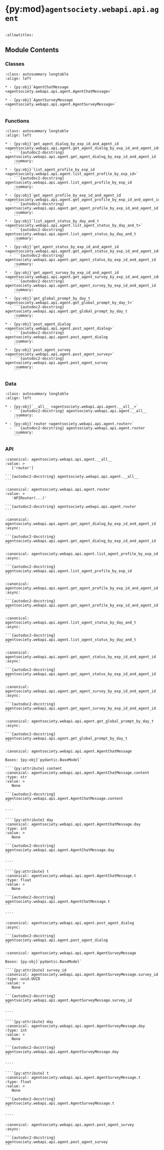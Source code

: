 # {py:mod}`agentsociety.webapi.api.agent`

```{py:module} agentsociety.webapi.api.agent
```

```{autodoc2-docstring} agentsociety.webapi.api.agent
:allowtitles:
```

## Module Contents

### Classes

````{list-table}
:class: autosummary longtable
:align: left

* - {py:obj}`AgentChatMessage <agentsociety.webapi.api.agent.AgentChatMessage>`
  -
* - {py:obj}`AgentSurveyMessage <agentsociety.webapi.api.agent.AgentSurveyMessage>`
  -
````

### Functions

````{list-table}
:class: autosummary longtable
:align: left

* - {py:obj}`get_agent_dialog_by_exp_id_and_agent_id <agentsociety.webapi.api.agent.get_agent_dialog_by_exp_id_and_agent_id>`
  - ```{autodoc2-docstring} agentsociety.webapi.api.agent.get_agent_dialog_by_exp_id_and_agent_id
    :summary:
    ```
* - {py:obj}`list_agent_profile_by_exp_id <agentsociety.webapi.api.agent.list_agent_profile_by_exp_id>`
  - ```{autodoc2-docstring} agentsociety.webapi.api.agent.list_agent_profile_by_exp_id
    :summary:
    ```
* - {py:obj}`get_agent_profile_by_exp_id_and_agent_id <agentsociety.webapi.api.agent.get_agent_profile_by_exp_id_and_agent_id>`
  - ```{autodoc2-docstring} agentsociety.webapi.api.agent.get_agent_profile_by_exp_id_and_agent_id
    :summary:
    ```
* - {py:obj}`list_agent_status_by_day_and_t <agentsociety.webapi.api.agent.list_agent_status_by_day_and_t>`
  - ```{autodoc2-docstring} agentsociety.webapi.api.agent.list_agent_status_by_day_and_t
    :summary:
    ```
* - {py:obj}`get_agent_status_by_exp_id_and_agent_id <agentsociety.webapi.api.agent.get_agent_status_by_exp_id_and_agent_id>`
  - ```{autodoc2-docstring} agentsociety.webapi.api.agent.get_agent_status_by_exp_id_and_agent_id
    :summary:
    ```
* - {py:obj}`get_agent_survey_by_exp_id_and_agent_id <agentsociety.webapi.api.agent.get_agent_survey_by_exp_id_and_agent_id>`
  - ```{autodoc2-docstring} agentsociety.webapi.api.agent.get_agent_survey_by_exp_id_and_agent_id
    :summary:
    ```
* - {py:obj}`get_global_prompt_by_day_t <agentsociety.webapi.api.agent.get_global_prompt_by_day_t>`
  - ```{autodoc2-docstring} agentsociety.webapi.api.agent.get_global_prompt_by_day_t
    :summary:
    ```
* - {py:obj}`post_agent_dialog <agentsociety.webapi.api.agent.post_agent_dialog>`
  - ```{autodoc2-docstring} agentsociety.webapi.api.agent.post_agent_dialog
    :summary:
    ```
* - {py:obj}`post_agent_survey <agentsociety.webapi.api.agent.post_agent_survey>`
  - ```{autodoc2-docstring} agentsociety.webapi.api.agent.post_agent_survey
    :summary:
    ```
````

### Data

````{list-table}
:class: autosummary longtable
:align: left

* - {py:obj}`__all__ <agentsociety.webapi.api.agent.__all__>`
  - ```{autodoc2-docstring} agentsociety.webapi.api.agent.__all__
    :summary:
    ```
* - {py:obj}`router <agentsociety.webapi.api.agent.router>`
  - ```{autodoc2-docstring} agentsociety.webapi.api.agent.router
    :summary:
    ```
````

### API

````{py:data} __all__
:canonical: agentsociety.webapi.api.agent.__all__
:value: >
   ['router']

```{autodoc2-docstring} agentsociety.webapi.api.agent.__all__
```

````

````{py:data} router
:canonical: agentsociety.webapi.api.agent.router
:value: >
   'APIRouter(...)'

```{autodoc2-docstring} agentsociety.webapi.api.agent.router
```

````

````{py:function} get_agent_dialog_by_exp_id_and_agent_id(request: fastapi.Request, exp_id: uuid.UUID, agent_id: int) -> agentsociety.webapi.models.ApiResponseWrapper[typing.List[agentsociety.webapi.models.agent.ApiAgentDialog]]
:canonical: agentsociety.webapi.api.agent.get_agent_dialog_by_exp_id_and_agent_id
:async:

```{autodoc2-docstring} agentsociety.webapi.api.agent.get_agent_dialog_by_exp_id_and_agent_id
```
````

````{py:function} list_agent_profile_by_exp_id(request: fastapi.Request, exp_id: uuid.UUID) -> agentsociety.webapi.models.ApiResponseWrapper[typing.List[agentsociety.webapi.models.agent.ApiAgentProfile]]
:canonical: agentsociety.webapi.api.agent.list_agent_profile_by_exp_id
:async:

```{autodoc2-docstring} agentsociety.webapi.api.agent.list_agent_profile_by_exp_id
```
````

````{py:function} get_agent_profile_by_exp_id_and_agent_id(request: fastapi.Request, exp_id: uuid.UUID, agent_id: int) -> agentsociety.webapi.models.ApiResponseWrapper[agentsociety.webapi.models.agent.ApiAgentProfile]
:canonical: agentsociety.webapi.api.agent.get_agent_profile_by_exp_id_and_agent_id
:async:

```{autodoc2-docstring} agentsociety.webapi.api.agent.get_agent_profile_by_exp_id_and_agent_id
```
````

````{py:function} list_agent_status_by_day_and_t(request: fastapi.Request, exp_id: uuid.UUID, day: typing.Optional[int] = Query(None, description='the day for getting agent status'), t: typing.Optional[float] = Query(None, description='the time for getting agent status')) -> agentsociety.webapi.models.ApiResponseWrapper[typing.List[agentsociety.webapi.models.agent.ApiAgentStatus]]
:canonical: agentsociety.webapi.api.agent.list_agent_status_by_day_and_t
:async:

```{autodoc2-docstring} agentsociety.webapi.api.agent.list_agent_status_by_day_and_t
```
````

````{py:function} get_agent_status_by_exp_id_and_agent_id(request: fastapi.Request, exp_id: uuid.UUID, agent_id: int) -> agentsociety.webapi.models.ApiResponseWrapper[typing.List[agentsociety.webapi.models.agent.ApiAgentStatus]]
:canonical: agentsociety.webapi.api.agent.get_agent_status_by_exp_id_and_agent_id
:async:

```{autodoc2-docstring} agentsociety.webapi.api.agent.get_agent_status_by_exp_id_and_agent_id
```
````

````{py:function} get_agent_survey_by_exp_id_and_agent_id(request: fastapi.Request, exp_id: uuid.UUID, agent_id: int) -> agentsociety.webapi.models.ApiResponseWrapper[typing.List[agentsociety.webapi.models.agent.ApiAgentSurvey]]
:canonical: agentsociety.webapi.api.agent.get_agent_survey_by_exp_id_and_agent_id
:async:

```{autodoc2-docstring} agentsociety.webapi.api.agent.get_agent_survey_by_exp_id_and_agent_id
```
````

````{py:function} get_global_prompt_by_day_t(request: fastapi.Request, exp_id: uuid.UUID, day: typing.Optional[int] = Query(None, description='the day for getting agent status'), t: typing.Optional[float] = Query(None, description='the time for getting agent status')) -> agentsociety.webapi.models.ApiResponseWrapper[typing.Optional[agentsociety.webapi.models.agent.ApiGlobalPrompt]]
:canonical: agentsociety.webapi.api.agent.get_global_prompt_by_day_t
:async:

```{autodoc2-docstring} agentsociety.webapi.api.agent.get_global_prompt_by_day_t
```
````

`````{py:class} AgentChatMessage(/, **data: typing.Any)
:canonical: agentsociety.webapi.api.agent.AgentChatMessage

Bases: {py:obj}`pydantic.BaseModel`

````{py:attribute} content
:canonical: agentsociety.webapi.api.agent.AgentChatMessage.content
:type: str
:value: >
   None

```{autodoc2-docstring} agentsociety.webapi.api.agent.AgentChatMessage.content
```

````

````{py:attribute} day
:canonical: agentsociety.webapi.api.agent.AgentChatMessage.day
:type: int
:value: >
   None

```{autodoc2-docstring} agentsociety.webapi.api.agent.AgentChatMessage.day
```

````

````{py:attribute} t
:canonical: agentsociety.webapi.api.agent.AgentChatMessage.t
:type: float
:value: >
   None

```{autodoc2-docstring} agentsociety.webapi.api.agent.AgentChatMessage.t
```

````

`````

````{py:function} post_agent_dialog(request: fastapi.Request, exp_id: uuid.UUID, agent_id: int, message: agentsociety.webapi.api.agent.AgentChatMessage = Body(...)) -> agentsociety.webapi.models.ApiResponseWrapper[None]
:canonical: agentsociety.webapi.api.agent.post_agent_dialog
:async:

```{autodoc2-docstring} agentsociety.webapi.api.agent.post_agent_dialog
```
````

`````{py:class} AgentSurveyMessage(/, **data: typing.Any)
:canonical: agentsociety.webapi.api.agent.AgentSurveyMessage

Bases: {py:obj}`pydantic.BaseModel`

````{py:attribute} survey_id
:canonical: agentsociety.webapi.api.agent.AgentSurveyMessage.survey_id
:type: uuid.UUID
:value: >
   None

```{autodoc2-docstring} agentsociety.webapi.api.agent.AgentSurveyMessage.survey_id
```

````

````{py:attribute} day
:canonical: agentsociety.webapi.api.agent.AgentSurveyMessage.day
:type: int
:value: >
   None

```{autodoc2-docstring} agentsociety.webapi.api.agent.AgentSurveyMessage.day
```

````

````{py:attribute} t
:canonical: agentsociety.webapi.api.agent.AgentSurveyMessage.t
:type: float
:value: >
   None

```{autodoc2-docstring} agentsociety.webapi.api.agent.AgentSurveyMessage.t
```

````

`````

````{py:function} post_agent_survey(request: fastapi.Request, exp_id: uuid.UUID, agent_id: int, message: agentsociety.webapi.api.agent.AgentSurveyMessage = Body(...)) -> agentsociety.webapi.models.ApiResponseWrapper[None]
:canonical: agentsociety.webapi.api.agent.post_agent_survey
:async:

```{autodoc2-docstring} agentsociety.webapi.api.agent.post_agent_survey
```
````
